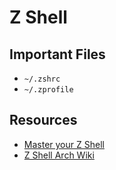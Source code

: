 Z Shell
===============

Important Files
------------------
* `~/.zshrc`
* `~/.zprofile`

Resources
-------------------
* [Master your Z Shell][1]
* [Z Shell Arch Wiki][2]

[1]: http://reasoniamhere.com/2014/01/11/outrageously-useful-tips-to-master-your-z-shell/
[2]: https://wiki.archlinux.org/index.php/zsh
